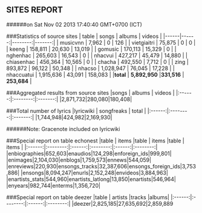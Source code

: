 
## SITES REPORT

######on Sat Nov 02 2013 17:40:40 GMT+0700 (ICT)

###Statistics of source sites
| table | songs | albums | videos |
|------|------:|--------:|-------:|
| musicvnn | 7,962 | 0 |  126 | 
| vietgiaitri | 75,875 | 0 |  0 | 
| keeng | 158,811 | 20,630 |  13,019 | 
| gomusic | 170,113 | 15,329 |  0 | 
| nghenhac | 265,603 | 16,543 |  0 | 
| nhacvui | 427,217 | 45,479 |  14,880 | 
| chiasenhac | 456,364 | 10,565 |  0 | 
| chacha | 492,550 | 7,712 |  0 | 
| zing | 893,872 | 96,122 |  50,348 | 
| nhacso | 1,028,947 | 76,045 |  17,228 | 
| nhaccuatui | 1,915,636 | 43,091 |  158,083 | 
|**total** | **5,892,950** |**331,516** | **253,684** |


###Aggregated results from source sites
|songs | albums | videos |
|:------:|:--------:|:-------:|
|2,871,732|280,080|180,408|


###Total number of lyrics
|lyricwiki | songfreaks | total |
|:------:|:--------:|:-------:|
|1,744,948|424,982|2,169,930|

######Note: Gracenote included on lyricwiki


###Special report on table echonest
|table | items |table | items |table | items |
|:------:|:--------:|:------:|:--------:|:------:|:--------:|
|enbiographies|652,603|enaudios|124,298|enforeign_ids|999,801|
|enimages|2,104,030|enblogs|1,759,573|ennews|544,059|
|enreviews|220,930|ensongs_tracks|32,387,606|ensongs_foreign_ids|3,753,886|
|ensongs|8,094,247|enurls|2,152,248|envideos|3,884,963|
|enartists_stats|544,960|enartists_latlong|13,850|enartists|546,964|
|enyears|982,744|enterms|1,356,720|


###Special report on table deezer
|table | artists |tracks |albums|
|:------:|:--------:|:------:|:--------:|
|deezer|2,825,185|27,635,692|2,859,889

